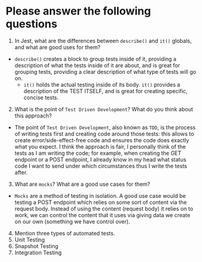 # Please answer the following questions

1.  In Jest, what are the differences between `describe()` and `it()` globals, and what are good uses for them?
- `describe()` creates a block to group tests inside of it, providing a description of what the tests inside of it are about, and is great for grouping tests, providing a clear description of what type of tests will go on.
  - `it()` holds the actual testing inside of its body. `it()` provides a description of the TEST ITSELF, and is great for creating specific, concise tests.


2.  What is the point of `Test Driven Development`? What do you think about this approach?
- The point of `Test Driven Development`, also known as `TDD`, is the process of writing tests first and creating code around those tests: this allows to create error/side-effect-free code and ensures the code does exactly what you expect. I think the approach is fair, I personally think of the tests as I am writing the code; for example, when creating the GET endpoint or a POST endpoint, I already know in my head what status code I want to send under which circumstances thus I write the tests after.

3.  What are `mocks`? What are a good use cases for them?
- `Mocks` are a method of testing in isolation. A good use case would be testing a POST endpoint which relies on some sort of content via the request body. Instead of using the content (request body) it relies on to work, we can control the content that it uses via giving data we create on our own (something we have control over).

4.  Mention three types of automated tests.
1. Unit Testing
2. Snapshot Testing
3. Integration Testing

